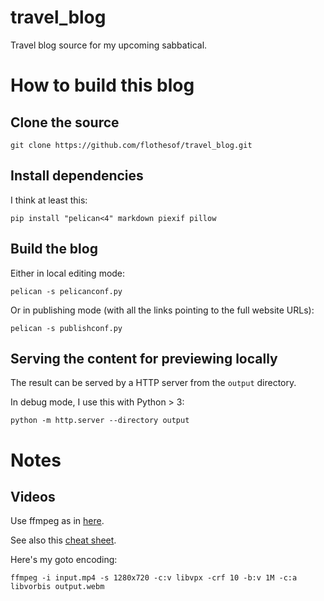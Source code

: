 # travel_blog
Travel blog source for my upcoming sabbatical.

# How to build this blog

## Clone the source

```shell
git clone https://github.com/flothesof/travel_blog.git
```

## Install dependencies

I think at least this:
```shell
pip install "pelican<4" markdown piexif pillow
```

## Build the blog

Either in local editing mode:

```shell
pelican -s pelicanconf.py
```

Or in publishing mode (with all the links pointing to the full website URLs):

```shell
pelican -s publishconf.py
```
## Serving the content for previewing locally

The result can be served by a HTTP server from the `output` directory.

In debug mode, I use this with Python > 3:

```shell
python -m http.server --directory output
```

# Notes

## Videos

Use ffmpeg as in [here](https://trac.ffmpeg.org/wiki/Encode/VP8).

See also this [cheat sheet](http://rodrigopolo.com/ffmpeg/cheats.php).

Here's my goto encoding:
```
ffmpeg -i input.mp4 -s 1280x720 -c:v libvpx -crf 10 -b:v 1M -c:a libvorbis output.webm
```
